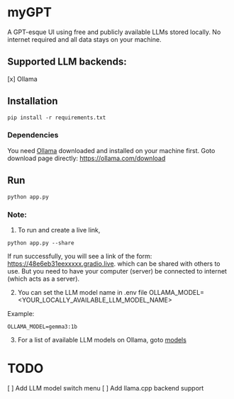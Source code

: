 # myGPT
A GPT-esque UI using free and publicly available LLMs stored locally. 
No internet required and all data stays on your machine.

## Supported LLM backends: 
[x] Ollama

## Installation
```
pip install -r requirements.txt
```
### Dependencies
You need [Ollama](https://ollama.com/download) downloaded and installed on your machine first. Goto download page directly: https://ollama.com/download

## Run
```
python app.py 
```

### Note: 
1. To run and create a live link, 
```
python app.py --share
```
If run successfully, you will see a link of the form: https://48e6eb31eexxxxx.gradio.live. which can be shared with others to use. But you need to have your computer (server) be connected to internet (which acts as a server).


2. You can set the LLM model name in .env file 
OLLAMA_MODEL=<YOUR_LOCALLY_AVAILABLE_LLM_MODEL_NAME> 

Example:
```
OLLAMA_MODEL=gemma3:1b
```

3. For a list of available LLM models on Ollama, goto [models](https://ollama.com/library)


# TODO
[ ] Add LLM model switch menu
[ ] Add llama.cpp backend support

